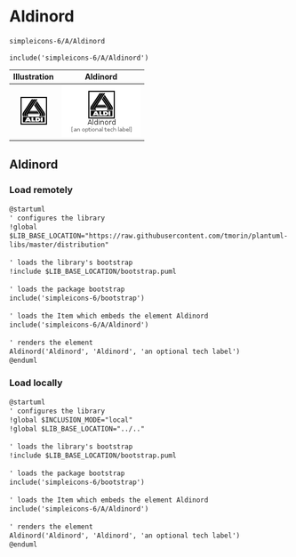 # Aldinord


```text
simpleicons-6/A/Aldinord
```

```text
include('simpleicons-6/A/Aldinord')
```



| Illustration | Aldinord |
| :---: | :---: |
| ![illustration for Illustration](../../simpleicons-6/A/Aldinord.png) | ![illustration for Aldinord](../../simpleicons-6/A/Aldinord.Local.png) |




## Aldinord

### Load remotely
```plantuml
@startuml
' configures the library
!global $LIB_BASE_LOCATION="https://raw.githubusercontent.com/tmorin/plantuml-libs/master/distribution"

' loads the library's bootstrap
!include $LIB_BASE_LOCATION/bootstrap.puml

' loads the package bootstrap
include('simpleicons-6/bootstrap')

' loads the Item which embeds the element Aldinord
include('simpleicons-6/A/Aldinord')

' renders the element
Aldinord('Aldinord', 'Aldinord', 'an optional tech label')
@enduml
```

### Load locally
```plantuml
@startuml
' configures the library
!global $INCLUSION_MODE="local"
!global $LIB_BASE_LOCATION="../.."

' loads the library's bootstrap
!include $LIB_BASE_LOCATION/bootstrap.puml

' loads the package bootstrap
include('simpleicons-6/bootstrap')

' loads the Item which embeds the element Aldinord
include('simpleicons-6/A/Aldinord')

' renders the element
Aldinord('Aldinord', 'Aldinord', 'an optional tech label')
@enduml
```

